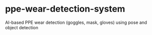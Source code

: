 # ppe-wear-detection-system
AI-based PPE wear detection (goggles, mask, gloves) using pose and object detection
